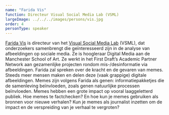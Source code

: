 ```yaml
---
name: "Farida Vis"
function: Directeur Visual Social Media Lab (VSML)
largeImage: ../../../images/persons/vis.jpg
order: 4
personType: speaker
---
```

[Farida Vis](https://twitter.com/flygirltwo) is directeur van het [Visual Social Media Lab](http://visualsocialmedialab.org/) (VSML), dat onderzoekers samenbrengt die geïnteresseerd zijn in de analyse van afbeeldingen op sociale media. Ze is hoogleraar Digital Media aan de Manchester School of Art. Ze werkt in het First Draft’s Academic Partner Network aan gezamenlijke projecten rondom mis-/desinformatie via afbeeldingen. Farida zal spreken over de kracht en de gevaren van memes. Steeds meer mensen maken en delen deze (vaak grappige) digitale afbeeldingen. Memes zijn volgens Farida als genen: informatiepakketjes die de samenleving beïnvloeden, zoals genen natuurlijke processen beïnvloeden. Memes hebben een grote impact op vooral laaggeletterd publiek. Hoe memes te factchecken? En hoe kun je memes gebruiken als bronnen voor nieuwe verhalen? Kun je memes als journalist inzetten om de impact en de verspreiding van je verhaal te vergroten?
